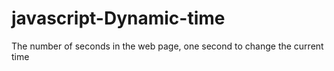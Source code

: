 # javascript-Dynamic-time
The number of seconds in the web page, one second to change the current time
